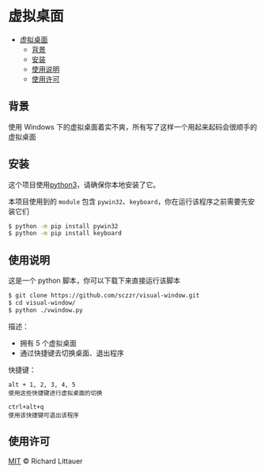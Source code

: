 # 虚拟桌面

- [虚拟桌面](#虚拟桌面)
  - [背景](#背景)
  - [安装](#安装)
  - [使用说明](#使用说明)
  - [使用许可](#使用许可)

## 背景
使用 Windows 下的虚拟桌面着实不爽，所有写了这样一个用起来起码会很顺手的虚拟桌面

## 安装
这个项目使用[python3](https://www.python.org/)，请确保你本地安装了它。

本项目使用到的 `module` 包含 `pywin32`、`keyboard`，你在运行该程序之前需要先安装它们
```sh
$ python -m pip install pywin32
$ python -m pip install keyboard
```

## 使用说明
这是一个 python 脚本，你可以下载下来直接运行该脚本
```sh
$ git clone https://github.com/sczzr/visual-window.git
$ cd visual-window/
$ python ./vwindow.py
```

描述：
- 拥有 5 个虚拟桌面
- 通过快捷键去切换桌面、退出程序
  
快捷键：
```
alt + 1, 2, 3, 4, 5
使用这些快捷键进行虚拟桌面的切换

ctrl+alt+q
使用该快捷键可退出该程序
```

## 使用许可

[MIT](LICENSE) © Richard Littauer